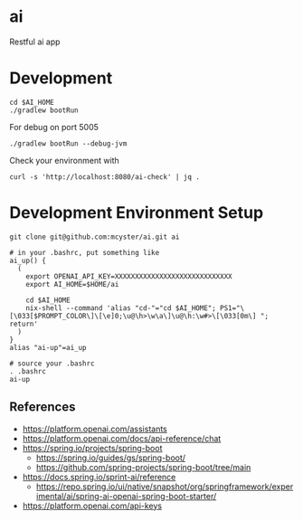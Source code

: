 # ai
Restful ai app


# Development

```
cd $AI_HOME
./gradlew bootRun
```

For debug on port 5005
```
./gradlew bootRun --debug-jvm
```

Check your environment with
```
curl -s 'http://localhost:8080/ai-check' | jq .
```

# Development Environment Setup

```
git clone git@github.com:mcyster/ai.git ai

# in your .bashrc, put something like
ai_up() {
  (
    export OPENAI_API_KEY=XXXXXXXXXXXXXXXXXXXXXXXXXXXXX
    export AI_HOME=$HOME/ai

    cd $AI_HOME
    nix-shell --command 'alias "cd-"="cd $AI_HOME"; PS1="\[\033[$PROMPT_COLOR\]\[\e]0;\u@\h>\w\a\]\u@\h:\w#>\[\033[0m\] "; return'
  )
}
alias "ai-up"=ai_up

# source your .bashrc
. .bashrc
ai-up
```

## References
- https://platform.openai.com/assistants
- https://platform.openai.com/docs/api-reference/chat
- https://spring.io/projects/spring-boot
  - https://spring.io/guides/gs/spring-boot/
  - https://github.com/spring-projects/spring-boot/tree/main
- https://docs.spring.io/sprint-ai/reference
  - https://repo.spring.io/ui/native/snapshot/org/springframework/experimental/ai/spring-ai-openai-spring-boot-starter/
- https://platform.openai.com/api-keys

